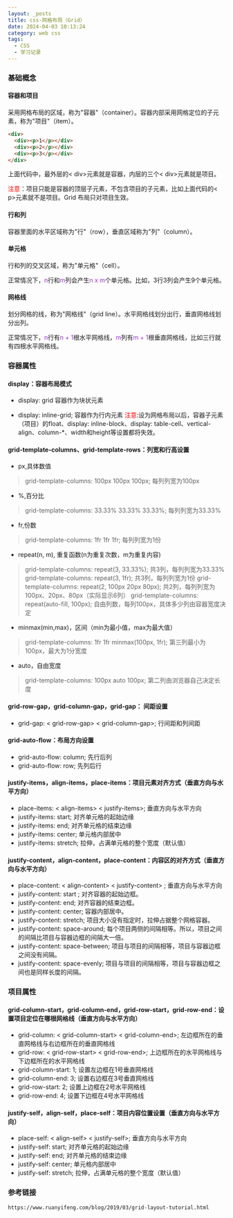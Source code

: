 ```yaml
---
layout: _posts
title: css-网格布局（Grid）
date: 2024-04-03 10:13:24
category: web css
tags:
  - CSS
  - 学习记录
---
```


### 基础概念

#### 容器和项目
  采用网格布局的区域，称为"容器"（container）。容器内部采用网格定位的子元素，称为"项目"（item）。
  ``` html 
  <div>
    <div><p>1</p></div>
    <div><p>2</p></div>
    <div><p>3</p></div>
  </div>
  ```
  上面代码中，最外层的< div>元素就是容器，内层的三个< div>元素就是项目。

  
  <font color=Red>注意</font>：项目只能是容器的顶层子元素，不包含项目的子元素，比如上面代码的< p>元素就不是项目。Grid 布局只对项目生效。

  #### 行和列
  容器里面的水平区域称为"行"（row），垂直区域称为"列"（column）。

  #### 单元格
  行和列的交叉区域，称为"单元格"（cell）。

  正常情况下，<font color='#9932CC'>n</font>行和<font color='#9932CC'>m</font>列会产生<font color='#9932CC'>n x m</font>个单元格。比如，3行3列会产生9个单元格。

  #### 网格线
  划分网格的线，称为"网格线"（grid line）。水平网格线划分出行，垂直网格线划分出列。

  正常情况下，<font color='#9932CC'>n</font>行有<font color='#9932CC'>n + 1</font>根水平网格线，<font color='#9932CC'>m</font>列有<font color='#9932CC'>m + 1</font>根垂直网格线，比如三行就有四根水平网格线。

  ### 容器属性

  #### display：容器布局模式

  - display: grid  容器作为块状元素
 
  - display: inline-grid;  容器作为行内元素
  <font color=Red>注意</font>:设为网格布局以后，容器子元素（项目）的float、display: inline-block、display: table-cell、vertical-align、column-*、width和height等设置都将失效。
  #### grid-template-columns、grid-template-rows：列宽和行高设置

  - px,具体数值
  > grid-template-columns: 100px 100px 100px; 每列列宽为100px

  - %,百分比
  > grid-template-columns: 33.33% 33.33% 33.33%; 每列列宽为33.33%

  - fr,份数
  > grid-template-columns: 1fr 1fr 1fr; 每列列宽为1份

  - repeat(n, m), 重复函数(n为重复次数，m为重复内容)
  > grid-template-columns: repeat(3, 33.33%); 共3列，每列列宽为33.33%
  > grid-template-columns: repeat(3, 1fr); 共3列，每列列宽为1份
  > grid-template-columns: repeat(2, 100px 20px 80px); 共2列，每列列宽为100px、20px、80px（实际显示6列）
  > grid-template-columns: repeat(auto-fill, 100px); 自由列数，每列100px，具体多少列由容器宽度决定

  - minmax(min,max)，区间（min为最小值，max为最大值）
  > grid-template-columns: 1fr 1fr minmax(100px, 1fr); 第三列最小为100px，最大为1分宽度

  - auto，自由宽度
  > grid-template-columns: 100px auto 100px; 第二列由浏览器自己决定长度

  #### grid-row-gap，grid-column-gap，grid-gap： 间距设置

  - grid-gap: < grid-row-gap> < grid-column-gap>; 行间距和列间距

  #### grid-auto-flow：布局方向设置

  - grid-auto-flow: column; 先行后列
  - grid-auto-flow: row; 先列后行

  #### justify-items，align-items，place-items：项目元素对齐方式（垂直方向与水平方向）

  - place-items: < align-items> < justify-items>; 垂直方向与水平方向
  - justify-items: start; 对齐单元格的起始边缘
  - justify-items: end; 对齐单元格的结束边缘
  - justify-items: center; 单元格内部居中
  - justify-items: stretch; 拉伸，占满单元格的整个宽度（默认值）

  #### justify-content，align-content，place-content：内容区的对齐方式（垂直方向与水平方向）

  - place-content: < align-content> < justify-content> ; 垂直方向与水平方向
  - justify-content: start ; 对齐容器的起始边框。
  - justify-content: end; 对齐容器的结束边框。
  - justify-content: center; 容器内部居中。
  - justify-content: stretch; 项目大小没有指定时，拉伸占据整个网格容器。
  - justify-content: space-around; 每个项目两侧的间隔相等。所以，项目之间的间隔比项目与容器边框的间隔大一倍。
  - justify-content: space-between; 项目与项目的间隔相等，项目与容器边框之间没有间隔。
  - justify-content: space-evenly; 项目与项目的间隔相等，项目与容器边框之间也是同样长度的间隔。

  ### 项目属性

  #### grid-column-start，grid-column-end，grid-row-start，grid-row-end：设置项目定位在哪根网格线（垂直方向与水平方向）
  
  - grid-column: < grid-column-start> < grid-column-end>; 左边框所在的垂直网格线与右边框所在的垂直网格线
  - grid-row: < grid-row-start> < grid-row-end>; 上边框所在的水平网格线与下边框所在的水平网格线
  - grid-column-start: 1; 设置左边框在1号垂直网格线
  - grid-column-end: 3; 设置右边框在3号垂直网格线
  - grid-row-start: 2; 设置上边框在2号水平网格线
  - grid-row-end: 4; 设置下边框在4号水平网格线

  #### justify-self，align-self，place-self：项目内容位置设置（垂直方向与水平方向）

  - place-self: < align-self> < justify-self>; 垂直方向与水平方向
  - justify-self: start; 对齐单元格的起始边缘
  - justify-self: end; 对齐单元格的结束边缘
  - justify-self: center; 单元格内部居中
  - justify-self: stretch; 拉伸，占满单元格的整个宽度（默认值）

  ### 参考链接
  ```
  https://www.ruanyifeng.com/blog/2019/03/grid-layout-tutorial.html
  ```


